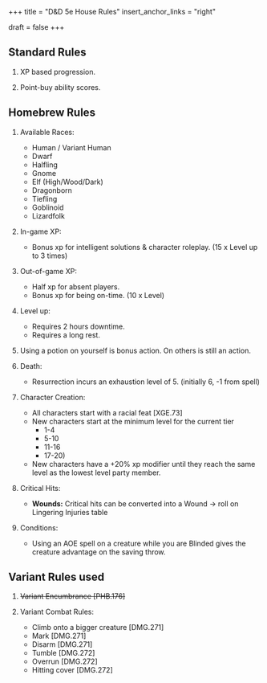+++
title = "D&D 5e House Rules"
insert_anchor_links = "right"

draft = false
+++

## Standard Rules

1. XP based progression.

2. Point-buy ability scores.

## Homebrew Rules

1. Available Races:
    - Human / Variant Human
    - Dwarf
    - Halfling
    - Gnome
    - Elf (High/Wood/Dark)
    - Dragonborn
    - Tiefling
    - Goblinoid
    - Lizardfolk

2. In-game XP: 
    - Bonus xp for intelligent solutions & character roleplay. (15 x Level up to 3 times)

3. Out-of-game XP:
    - Half xp for absent players.
    - Bonus xp for being on-time. (10 x Level)

4. Level up:
    - Requires 2 hours downtime.
    - Requires a long rest.

5. Using a potion on yourself is bonus action. On others is still an action.

6. Death:
    - Resurrection incurs an exhaustion level of 5. (initially 6, -1 from spell)

7. Character Creation:
    - All characters start with a racial feat [XGE.73]
    - New characters start at the minimum level for the current tier 
        - 1-4
        - 5-10
        - 11-16
        - 17-20)
    - New characters have a +20% xp modifier until they reach the same level as the lowest level party member.

8. Critical Hits:
    - **Wounds:** Critical hits can be converted into a Wound -> roll on Lingering Injuries table

9. Conditions:
    - Using an AOE spell on a creature while you are Blinded gives the creature advantage on the saving throw.

## Variant Rules used

1. <s>Variant Encumbrance [PHB.176]</s>

2. Variant Combat Rules:
    - Climb onto a bigger creature [DMG.271]
    - Mark [DMG.271]
    - Disarm [DMG.271]
    - Tumble [DMG.272]
    - Overrun [DMG.272]
    - Hitting cover [DMG.272]
